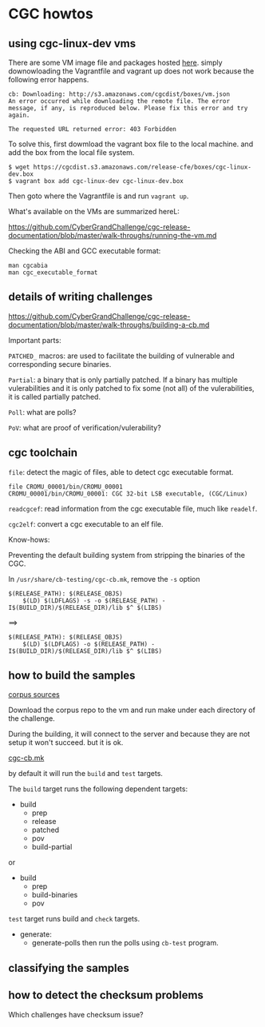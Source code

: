 # CGC howtos

## using cgc-linux-dev vms

There are some VM image file and packages hosted
[here](https://repo.cybergrandchallenge.com/release-final/).
simply downowloading the Vagrantfile and vagrant up does
not work because the following error happens.

    cb: Downloading: http://s3.amazonaws.com/cgcdist/boxes/vm.json
    An error occurred while downloading the remote file. The error
    message, if any, is reproduced below. Please fix this error and try
    again.

    The requested URL returned error: 403 Forbidden


To solve this, first dowmload the vagrant box file to the local machine.
and add the box from the local file system.

```
$ wget https://cgcdist.s3.amazonaws.com/release-cfe/boxes/cgc-linux-dev.box
$ vagrant box add cgc-linux-dev cgc-linux-dev.box
```

Then goto where the Vagrantfile is and run `vagrant up`.

What's available on the VMs are summarized hereL:

https://github.com/CyberGrandChallenge/cgc-release-documentation/blob/master/walk-throughs/running-the-vm.md

Checking the ABI and GCC executable format:

    man cgcabia
    man cgc_executable_format


## details of writing challenges

https://github.com/CyberGrandChallenge/cgc-release-documentation/blob/master/walk-throughs/building-a-cb.md

Important parts:

`PATCHED_` macros: are used to facilitate the building of vulnerable and corresponding
secure binaries.

`Partial`: a binary that is only partially patched. If a binary has multiple vulerabilities and
it is only patched to fix some (not all) of the vulerabilities, it is called partially patched.

`Poll`: what are polls?

`PoV`: what are proof of verification/vulerability?

## cgc toolchain

`file`: detect the magic of files, able to detect cgc executable format.

    file CROMU_00001/bin/CROMU_00001
    CROMU_00001/bin/CROMU_00001: CGC 32-bit LSB executable, (CGC/Linux)


`readcgcef`: read information from the cgc executable file, much like `readelf`.

`cgc2elf`: convert a cgc executable to an elf file.


Know-hows:

Preventing the default building system from stripping the binaries
of the CGC.

In `/usr/share/cb-testing/cgc-cb.mk`, remove the `-s` option

    $(RELEASE_PATH): $(RELEASE_OBJS)
        $(LD) $(LDFLAGS) -s -o $(RELEASE_PATH) -I$(BUILD_DIR)/$(RELEASE_DIR)/lib $^ $(LIBS)

==>

    $(RELEASE_PATH): $(RELEASE_OBJS)
        $(LD) $(LDFLAGS) -o $(RELEASE_PATH) -I$(BUILD_DIR)/$(RELEASE_DIR)/lib $^ $(LIBS)


## how to build the samples

[corpus sources](https://github.com/lungetech/cgc-challenge-corpus)

Download the corpus repo to the vm and run make under each directory
of the challenge.

During the building, it will connect to the server and because they are not setup
it won't succeed. but it is ok.

[cgc-cb.mk](./cgc-cb.mk)

by default it will run the `build` and `test` targets.

The `build` target runs the following dependent targets:

- build
  - prep
  - release
  - patched
  - pov
  - build-partial

or

- build
    - prep
    - build-binaries
    - pov


`test` target runs build and `check` targets.

- generate:
  - generate-polls
  then run the polls using `cb-test` program.




## classifying the samples



## how to detect the checksum problems

Which challenges have checksum issue?
